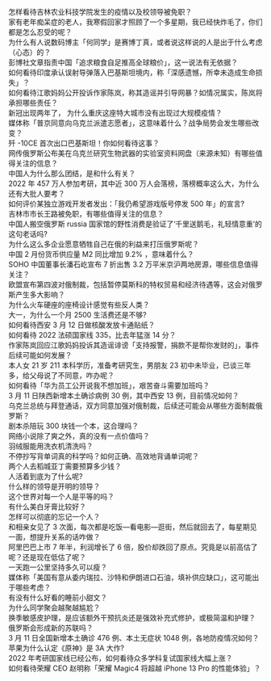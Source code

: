 怎样看待吉林农业科技学院发生的疫情以及校领导被免职？  
家有老年痴呆症的老人，我寒假回家才照顾了一个多星期，我已经快炸毛了，你们都是怎么忍受的呢？  
为什么有人说数码博主「何同学」是赛博丁真，或者说这样说的人是出于什么考虑（心态）的？  
彭博社文章指责中国「追求粮食自足推高全球粮价」，这一说法有无依据？  
如何看待印度承认误射导弹落入巴基斯坦境内，称「深感遗憾，所幸未造成生命损失」？  
如何看待江歌妈妈公开投诉作家陈岚，称其造谣并引导网暴？如情况属实，陈岚将承担哪些责任？  
新冠出现两年了， 为什么重庆这座特大城市没有出现过大规模疫情？  
媒体称「普京同意向乌克兰派遣志愿者」，这意味着什么？战争局势会发生哪些改变？  
歼 -10CE 首次出口巴基斯坦！你如何看待这事？  
网传俄罗斯公布美在乌克兰研究生物武器的实验室资料网盘（来源未知）有哪些值得关注的信息？  
中国人为什么那么团结，是和什么有关？  
2022 年 457 万人参加考研，其中近 300 万人会落榜，落榜概率这么大，为什么还有大批人要考？  
如何评价某独立游戏开发者发出：「我仍希望游戏版号停发 500 年」的宣言?  
吉林市市长王路被免职，有哪些值得关注的信息？  
中国人搬空俄罗斯 russia 国家馆的野性消费是验证了‘千里送鹅毛，礼轻情意重’的这句老话吗?  
为什么这么多企业愿意牺牲自己在俄的利益来打压俄罗斯呢？  
中国 2 月份货币供应量 M2 同比增加 9.2% ，意味着什么？  
SOHO 中国董事长潘石屹宣布 7 折出售 3.2 万平米京沪两地房源，哪些信息值得关注？  
欧盟宣布第四波对俄制裁，包括暂停莫斯科的特权贸易和经济待遇等，这会对俄罗斯产生多大影响？  
为什么火车硬座的座椅设计感觉有些反人类？  
大一，为什么一个月 2500 生活费还是不够?  
如何看待西安 3 月 12 日做核酸发放卡通贴纸？  
如何看待 2022 法硕国家线 335，比去年猛涨 14 分？  
作家陈岚回应江歌妈妈投诉其造谣诽谤「支持报警，捐款不是帮你发财的」，事件后续可能如何发展？  
本人女 21 岁 211 本科学历，准备考研究生，男朋友 23 初中未毕业，已谈三年多，给父母说了不同意，咋办呢？  
如何看待「华为员工公开说我不想加班」，艰苦奋斗需要加班吗？  
3 月 11 日陕西新增本土确诊病例 30 例，其中西安 13 例，目前情况如何？  
乌克兰总统与拜登通话，双方同意加强对俄制裁，后续还可能会从哪些方面制裁俄罗斯？  
剧本杀陪玩 300 块钱一个本，这合理吗？  
网络小说除了爽之外，真的没有一点价值吗？  
羽绒服能用洗衣机清洗吗？  
不停抄写背单词真的科学吗？如何正确、高效地背诵单词呢？  
两个人去稻城亚丁需要预算多少钱？  
人活着到底为了什么呢?  
什么样的领导是开明的领导？  
这个世界对每一个人是平等的吗？  
有什么美白牙膏比较好？  
怎样可以彻底的忘记一个人？  
和相亲女见了 3 次面，每次都是吃饭—看电影—逛街，然后就回去了，每星期见一面，想提升关系的话咋做？  
阿里巴巴上市 7 年半，利润增长了 6 倍，股价却跌回了原点。究竟是以前高估了呢？还是现在低估了呢？  
一天跑一公里坚持多久可以瘦？  
媒体称「美国有意从委内瑞拉、沙特和伊朗进口石油，填补供应缺口」，这可能出于哪些考虑？  
有没有什么好看的睡前小甜文？  
为什么同学聚会越聚越尴尬？  
换季敏感皮护理，是应该额外干预抗炎还是强效补充式修护，或极简温和护理？  
俄罗斯会形成新的苏联吗？  
3 月 11 日全国新增本土确诊 476 例、本土无症状 1048 例，各地防疫情况如何？  
苹果为什么认定《原神》是 3A 大作?  
2022 年考研国家线已经公布，如何看待众多学科复试国家线大幅上涨？  
如何看待荣耀 CEO 赵明称「荣耀 Magic4 将超越 iPhone 13 Pro 的性能体验」？  
